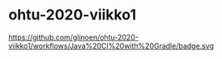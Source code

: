 # ohtu-2020-viikko1
https://github.com/glinoen/ohtu-2020-viikko1/workflows/Java%20CI%20with%20Gradle/badge.svg
